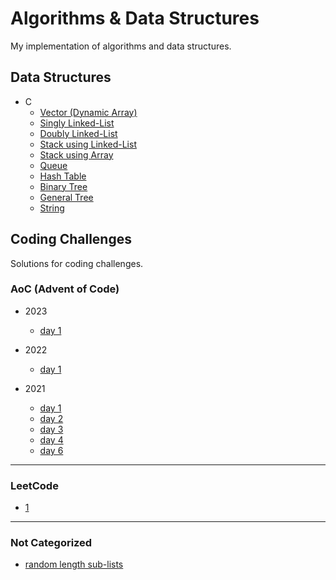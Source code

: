 # Algorithms & Data Structures

My implementation of algorithms and data structures.


## Data Structures

- C
    - [Vector (Dynamic Array)](https://github.com/thehxdev/algo-dt/tree/main/data-structures/vector)
    - [Singly Linked-List](https://github.com/thehxdev/algo-ds/tree/main/data-structures/singly-linked-list)
    - [Doubly Linked-List](https://github.com/thehxdev/algo-ds/tree/main/data-structures/doubly-linked-list)
    - [Stack using Linked-List](https://github.com/thehxdev/algo-ds/tree/main/data-structures/stack-ll)
    - [Stack using Array](https://github.com/thehxdev/algo-ds/tree/main/data-structures/stack-a)
    - [Queue](https://github.com/thehxdev/algo-ds/tree/main/data-structures/queue)
    - [Hash Table](https://github.com/thehxdev/algo-ds/tree/main/data-structures/hash-table)
    - [Binary Tree](https://github.com/thehxdev/algo-ds/tree/main/data-structures/b-tree)
    - [General Tree](https://github.com/thehxdev/algo-ds/tree/main/data-structures/general-tree)
    - [String](https://github.com/thehxdev/algo-ds/tree/main/data-structures/string)


## Coding Challenges

Solutions for coding challenges.

### AoC (Advent of Code)

- 2023
    - [day 1](https://github.com/thehxdev/algo-ds/tree/main/challenges/advent-of-code/2023/d1)

- 2022
    - [day 1](https://github.com/thehxdev/algo-ds/tree/main/challenges/advent-of-code/2022/d1)

- 2021
    - [day 1](https://github.com/thehxdev/algo-ds/tree/main/challenges/advent-of-code/2021/d1)
    - [day 2](https://github.com/thehxdev/algo-ds/tree/main/challenges/advent-of-code/2021/d2)
    - [day 3](https://github.com/thehxdev/algo-ds/tree/main/challenges/advent-of-code/2021/d3)
    - [day 4](https://github.com/thehxdev/algo-ds/tree/main/challenges/advent-of-code/2021/d4)
    - [day 6](https://github.com/thehxdev/algo-ds/tree/main/challenges/advent-of-code/2021/d6)

---

### LeetCode

- [1](https://github.com/thehxdev/algo-ds/tree/main/challenges/leetcode/1)

---

### Not Categorized

- [random length sub-lists](https://github.com/thehxdev/algo-ds/tree/main/challenges/not-categorized/random-length-sublists)
